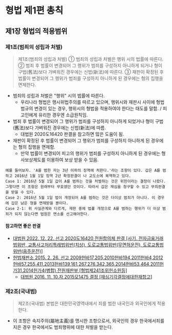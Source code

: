 # 형법 제1편 총칙

## 제1장 형법의 적용범위

### 제1조(범죄의 성립과 처벌)

> 제1조(범죄의 성립과 처벌) ① 범죄의 성립과 처벌은 행위 시의 법률에 따른다.  
> ② 범죄 후 법률이 변경되어 그 행위가 범죄를 구성하지 아니하게 되거나 형이 구법(舊法)보다 가벼워진 경우에는 신법(新法)에 따른다.
> ③ 재판이 확정된 후 법률이 변경되어 그 행위가 범죄를 구성하지 아니하게 된 경우에는 형의 집행을 면제한다.

- 범죄의 성립과 처벌은 "행위" 시의 법률에 따른다.
    - 우리나라 형법은 행시위법주의를 따르고 있으며, 행위시와 재판시 사이에 형법 법규의 변경이 있는 경우, 행위시의 형법을 적용하여야 한다는 태도를 말함. / 피고인에게 유리한 경우엔 소급원칙임.
- 범죄 후 법률이 변경되어 그 행위가 범죄를 구성하지 아니하게 되었거나 형이 구법(舊法)보다 가벼워진 경우에는 신법(新法)에 따름.
  - 대법원 2020도16420 판결을 참고하면 많은 도움이 됨.
- 재판이 확정된 후 법률이 변경되어 그 행위가 범죄를 구성하지 아니하게 된 경우에는 형의 집행을 면제함.
  - 만약 법률이 변경되어 피고의 행위가 범죄를 구성하지 아니하게 된 경우에는 형사보상제도를 이용하여 보상 받을 수 있음.

```
예를 들어보자. 'A를 범한 자는 3년 이하의 징역에 처한다.'라는 조항이 있다. 갑은 A를 범하고 2016년 1월 1일 징역 2년 확정판결이 나 교도소에 복역하고 있다.  
Case 1: 2016년 5월 1일 갑이 A를 범하는 것을 처벌하는 것은 위헌이라는 결정이 나왔다. 그렇다면 이 조항은 원래부터 무효였던 것이다. 따라서 갑은 재심을 청구할 수 있고 무죄판결을 받을 수 있다.  
Case 2: 2016년 5월 1일 법이 개정되어 A를 범하는 것은 더이상 범죄가 아니다. 이 경우에 갑은 남은 형을 면제받을 뿐이다.  
Case 2-1: 위 사실관계와 다르게, 재판 중에 법률 개정으로 A를 범하는 행위가 더 이상 범죄가 되지 않는다면 법원은 면소를 선고해야한다.  
```

#### 참고하면 좋은 판결

- [대법원 2022. 12. 22. 선고 2020도16420 전원합의체 판결 [사기, 전자금융거래법위반, 교통사고처리특례법위반(치상), 도로교통법위반(무면허운전), 도로교통법위반(음주운전)]](https://casenote.kr/%EB%8C%80%EB%B2%95%EC%9B%90/2020%EB%8F%8416420)
- [헌법재판소 2015. 2. 26. 선고 2009헌바17,205,2010헌바194,2011헌바4,2012헌바57,255,411,2013헌바139,161,267,276,342,365,2014헌바53,464,2011헌가31,2014헌가4(병합) 전원재판부 [형법제241조위헌소원등]](https://casenote.kr/%ED%97%8C%EB%B2%95%EC%9E%AC%ED%8C%90%EC%86%8C/2009%ED%97%8C%EB%B0%9417)
  - [대법원 2016. 11. 10.자 2015모1475 결정 [재심기각결정에대한재항고]](https://casenote.kr/%EB%8C%80%EB%B2%95%EC%9B%90/2015%EB%AA%A81475)
  
### 제2조(국내범)

> 제2조(국내범) 본법은 대한민국영역내에서 죄를 범한 내국인과 외국인에게 적용한다.

- 이 조항은 속지주의(屬地主義)를 명시한 조항으로서, 외국인의 경우 한국에서죄를 지은 경우 한국에서도 범죄행위에 대한 처벌을 받는다.

